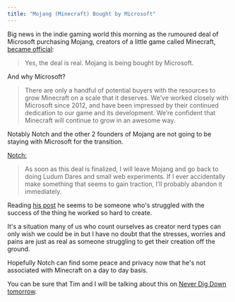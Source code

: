 ```yaml
---
title: "Mojang (Minecraft) Bought by Microsoft"
---
```

<p>Big news in the indie gaming world this morning as the rumoured deal of Microsoft purchasing Mojang, creators of a little game called Minecraft, <a href="https://mojang.com/2014/09/yes-were-being-bought-by-microsoft">became official</a>:</p>
<blockquote><p>
  Yes, the deal is real. Mojang is being bought by Microsoft.
</p></blockquote>
<p>And why Microsoft?</p>
<blockquote><p>
  There are only a handful of potential buyers with the resources to grow Minecraft on a scale that it deserves. We’ve worked closely with Microsoft since 2012, and have been impressed by their continued dedication to our game and its development. We’re confident that Minecraft will continue to grow in an awesome way.
</p></blockquote>
<p>Notably Notch and the other 2 founders of Mojang are not going to be staying with Microsoft for the transition.</p>
<p><a href="https://pastebin.com/n1qTeikM">Notch:</a></p>
<blockquote><p>
  As soon as this deal is finalized, I will leave Mojang and go back to doing Ludum Dares and small web experiments. If I ever accidentally make something that seems to gain traction, I’ll probably abandon it immediately.
</p></blockquote>
<p>Reading <a href="https://pastebin.com/n1qTeikM">his post</a> he seems to be someone who's struggled with the success of the thing he worked so hard to create.</p>
<p>It's a situation many of us who count ourselves as creator nerd types can only wish we could be in but I have no doubt that the stresses, worries and pains are just as real as someone struggling to get their creation off the ground.</p>
<p>Hopefully Notch can find some peace and privacy now that he's not associated with Minecraft on a day to day basis.</p>
<p>You can be sure that Tim and I will be talking about this on <a href="https://goodstuff.fm/neverdigdown/">Never Dig Down</a> <a href="https://goodstuff.fm/live">tomorrow</a>.</p>
